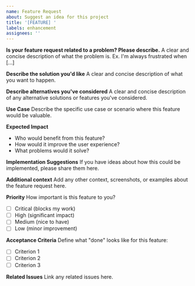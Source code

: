 ```yaml
---
name: Feature Request
about: Suggest an idea for this project
title: '[FEATURE] '
labels: enhancement
assignees: ''
---
```


**Is your feature request related to a problem? Please describe.**
A clear and concise description of what the problem is. Ex. I'm always frustrated when [...]

**Describe the solution you'd like**
A clear and concise description of what you want to happen.

**Describe alternatives you've considered**
A clear and concise description of any alternative solutions or features you've considered.

**Use Case**
Describe the specific use case or scenario where this feature would be valuable.

**Expected Impact**
- Who would benefit from this feature?
- How would it improve the user experience?
- What problems would it solve?

**Implementation Suggestions**
If you have ideas about how this could be implemented, please share them here.

**Additional context**
Add any other context, screenshots, or examples about the feature request here.

**Priority**
How important is this feature to you?
- [ ] Critical (blocks my work)
- [ ] High (significant impact)
- [ ] Medium (nice to have)
- [ ] Low (minor improvement)

**Acceptance Criteria**
Define what "done" looks like for this feature:
- [ ] Criterion 1
- [ ] Criterion 2
- [ ] Criterion 3

**Related Issues**
Link any related issues here.